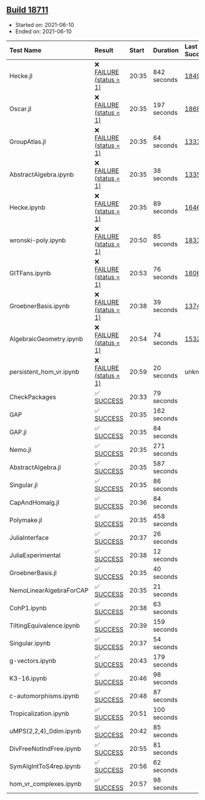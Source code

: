 ## [Build 18711](https://oscarci.mathematik.uni-kl.de/job/oscar/18711/)

* Started on: 2021-06-10
* Ended on: 2021-06-10

| Test Name    | Result | Start | Duration | Last Success | First Failure |
|:-------------|:-------|:------|:---------|:-------------|:--------------|
| Hecke.jl | ❌ [FAILURE (status = 1)](https://oscarci.mathematik.uni-kl.de/job/oscar/18711/artifact/logs/build-18711/Hecke.jl.log) | 20:35 | 842 seconds | [18490](https://oscarci.mathematik.uni-kl.de/job/oscar/18490/) | [18491](https://oscarci.mathematik.uni-kl.de/job/oscar/18491/) |
| Oscar.jl | ❌ [FAILURE (status = 1)](https://oscarci.mathematik.uni-kl.de/job/oscar/18711/artifact/logs/build-18711/Oscar.jl.log) | 20:35 | 197 seconds | [18684](https://oscarci.mathematik.uni-kl.de/job/oscar/18684/) | [18685](https://oscarci.mathematik.uni-kl.de/job/oscar/18685/) |
| GroupAtlas.jl | ❌ [FAILURE (status = 1)](https://oscarci.mathematik.uni-kl.de/job/oscar/18711/artifact/logs/build-18711/GroupAtlas.jl.log) | 20:35 | 64 seconds | [13311](https://oscarci.mathematik.uni-kl.de/job/oscar/13311/) | [13312](https://oscarci.mathematik.uni-kl.de/job/oscar/13312/) |
| AbstractAlgebra.ipynb | ❌ [FAILURE (status = 1)](https://oscarci.mathematik.uni-kl.de/job/oscar/18711/artifact/logs/build-18711/AbstractAlgebra.ipynb.log) | 20:35 | 38 seconds | [13355](https://oscarci.mathematik.uni-kl.de/job/oscar/13355/) | [13356](https://oscarci.mathematik.uni-kl.de/job/oscar/13356/) |
| Hecke.ipynb | ❌ [FAILURE (status = 1)](https://oscarci.mathematik.uni-kl.de/job/oscar/18711/artifact/logs/build-18711/Hecke.ipynb.log) | 20:35 | 89 seconds | [16463](https://oscarci.mathematik.uni-kl.de/job/oscar/16463/) | [16464](https://oscarci.mathematik.uni-kl.de/job/oscar/16464/) |
| wronski-poly.ipynb | ❌ [FAILURE (status = 1)](https://oscarci.mathematik.uni-kl.de/job/oscar/18711/artifact/logs/build-18711/wronski-poly.ipynb.log) | 20:50 | 85 seconds | [18314](https://oscarci.mathematik.uni-kl.de/job/oscar/18314/) | [18315](https://oscarci.mathematik.uni-kl.de/job/oscar/18315/) |
| GITFans.ipynb | ❌ [FAILURE (status = 1)](https://oscarci.mathematik.uni-kl.de/job/oscar/18711/artifact/logs/build-18711/GITFans.ipynb.log) | 20:53 | 76 seconds | [16068](https://oscarci.mathematik.uni-kl.de/job/oscar/16068/) | [16069](https://oscarci.mathematik.uni-kl.de/job/oscar/16069/) |
| GroebnerBasis.ipynb | ❌ [FAILURE (status = 1)](https://oscarci.mathematik.uni-kl.de/job/oscar/18711/artifact/logs/build-18711/GroebnerBasis.ipynb.log) | 20:38 | 39 seconds | [13748](https://oscarci.mathematik.uni-kl.de/job/oscar/13748/) | [13749](https://oscarci.mathematik.uni-kl.de/job/oscar/13749/) |
| AlgebraicGeometry.ipynb | ❌ [FAILURE (status = 1)](https://oscarci.mathematik.uni-kl.de/job/oscar/18711/artifact/logs/build-18711/AlgebraicGeometry.ipynb.log) | 20:54 | 74 seconds | [15322](https://oscarci.mathematik.uni-kl.de/job/oscar/15322/) | [15323](https://oscarci.mathematik.uni-kl.de/job/oscar/15323/) |
| persistent_hom_vr.ipynb | ❌ [FAILURE (status = 1)](https://oscarci.mathematik.uni-kl.de/job/oscar/18711/artifact/logs/build-18711/persistent_hom_vr.ipynb.log) | 20:59 | 20 seconds | unknown | unknown |
| CheckPackages | ✅ [SUCCESS](https://oscarci.mathematik.uni-kl.de/job/oscar/18711/artifact/logs/build-18711/CheckPackages.log) | 20:33 | 79 seconds |  |  |
| GAP | ✅ [SUCCESS](https://oscarci.mathematik.uni-kl.de/job/oscar/18711/artifact/logs/build-18711/GAP.log) | 20:35 | 162 seconds |  |  |
| GAP.jl | ✅ [SUCCESS](https://oscarci.mathematik.uni-kl.de/job/oscar/18711/artifact/logs/build-18711/GAP.jl.log) | 20:35 | 84 seconds |  |  |
| Nemo.jl | ✅ [SUCCESS](https://oscarci.mathematik.uni-kl.de/job/oscar/18711/artifact/logs/build-18711/Nemo.jl.log) | 20:35 | 271 seconds |  |  |
| AbstractAlgebra.jl | ✅ [SUCCESS](https://oscarci.mathematik.uni-kl.de/job/oscar/18711/artifact/logs/build-18711/AbstractAlgebra.jl.log) | 20:35 | 587 seconds |  |  |
| Singular.jl | ✅ [SUCCESS](https://oscarci.mathematik.uni-kl.de/job/oscar/18711/artifact/logs/build-18711/Singular.jl.log) | 20:35 | 86 seconds |  |  |
| CapAndHomalg.jl | ✅ [SUCCESS](https://oscarci.mathematik.uni-kl.de/job/oscar/18711/artifact/logs/build-18711/CapAndHomalg.jl.log) | 20:36 | 84 seconds |  |  |
| Polymake.jl | ✅ [SUCCESS](https://oscarci.mathematik.uni-kl.de/job/oscar/18711/artifact/logs/build-18711/Polymake.jl.log) | 20:35 | 458 seconds |  |  |
| JuliaInterface | ✅ [SUCCESS](https://oscarci.mathematik.uni-kl.de/job/oscar/18711/artifact/logs/build-18711/JuliaInterface.log) | 20:37 | 26 seconds |  |  |
| JuliaExperimental | ✅ [SUCCESS](https://oscarci.mathematik.uni-kl.de/job/oscar/18711/artifact/logs/build-18711/JuliaExperimental.log) | 20:38 | 12 seconds |  |  |
| GroebnerBasis.jl | ✅ [SUCCESS](https://oscarci.mathematik.uni-kl.de/job/oscar/18711/artifact/logs/build-18711/GroebnerBasis.jl.log) | 20:35 | 40 seconds |  |  |
| NemoLinearAlgebraForCAP | ✅ [SUCCESS](https://oscarci.mathematik.uni-kl.de/job/oscar/18711/artifact/logs/build-18711/NemoLinearAlgebraForCAP.log) | 20:35 | 21 seconds |  |  |
| CohP1.ipynb | ✅ [SUCCESS](https://oscarci.mathematik.uni-kl.de/job/oscar/18711/artifact/logs/build-18711/CohP1.ipynb.log) | 20:38 | 63 seconds |  |  |
| TiltingEquivalence.ipynb | ✅ [SUCCESS](https://oscarci.mathematik.uni-kl.de/job/oscar/18711/artifact/logs/build-18711/TiltingEquivalence.ipynb.log) | 20:39 | 159 seconds |  |  |
| Singular.ipynb | ✅ [SUCCESS](https://oscarci.mathematik.uni-kl.de/job/oscar/18711/artifact/logs/build-18711/Singular.ipynb.log) | 20:37 | 54 seconds |  |  |
| g-vectors.ipynb | ✅ [SUCCESS](https://oscarci.mathematik.uni-kl.de/job/oscar/18711/artifact/logs/build-18711/g-vectors.ipynb.log) | 20:43 | 179 seconds |  |  |
| K3-16.ipynb | ✅ [SUCCESS](https://oscarci.mathematik.uni-kl.de/job/oscar/18711/artifact/logs/build-18711/K3-16.ipynb.log) | 20:46 | 98 seconds |  |  |
| c-automorphisms.ipynb | ✅ [SUCCESS](https://oscarci.mathematik.uni-kl.de/job/oscar/18711/artifact/logs/build-18711/c-automorphisms.ipynb.log) | 20:48 | 87 seconds |  |  |
| Tropicalization.ipynb | ✅ [SUCCESS](https://oscarci.mathematik.uni-kl.de/job/oscar/18711/artifact/logs/build-18711/Tropicalization.ipynb.log) | 20:51 | 100 seconds |  |  |
| uMPS(2,2,4)_0dim.ipynb | ✅ [SUCCESS](https://oscarci.mathematik.uni-kl.de/job/oscar/18711/artifact/logs/build-18711/uMPS-2-2-4-_0dim.ipynb.log) | 20:42 | 85 seconds |  |  |
| DivFreeNotIndFree.ipynb | ✅ [SUCCESS](https://oscarci.mathematik.uni-kl.de/job/oscar/18711/artifact/logs/build-18711/DivFreeNotIndFree.ipynb.log) | 20:55 | 81 seconds |  |  |
| SymAlgIntToS4rep.ipynb | ✅ [SUCCESS](https://oscarci.mathematik.uni-kl.de/job/oscar/18711/artifact/logs/build-18711/SymAlgIntToS4rep.ipynb.log) | 20:56 | 62 seconds |  |  |
| hom_vr_complexes.ipynb | ✅ [SUCCESS](https://oscarci.mathematik.uni-kl.de/job/oscar/18711/artifact/logs/build-18711/hom_vr_complexes.ipynb.log) | 20:57 | 98 seconds |  |  |

